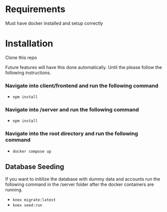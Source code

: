 # Requirements
Must have docker installed and setup correctly


# Installation

Clone this repo

Future features will have this done automatically. Until the please follow the following instructions.

### Navigate into client/frontend and run the following command

 - `npm install`

### Navigate into /server and run the following command

- `npm install`

### Navigate into the root directory and run the following command

- `docker compose up`


## Database Seeding
If you want to initilize the database with dummy data and accounts run the following command in the /server folder after the docker containers are running.

- `knex migrate:latest`
- `knex seed:run`
